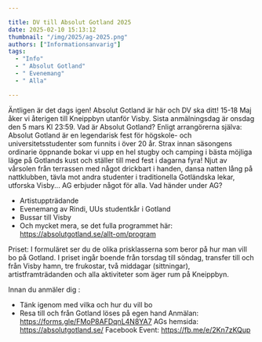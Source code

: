 ```yaml
---

title: DV till Absolut Gotland 2025
date: 2025-02-10 15:13:12
thumbnail: "/img/2025/ag-2025.png"
authors: ["Informationsanvarig"]
tags: 
  - "Info"
  - " Absolut Gotland"
  - " Evenemang"
  - " Alla"

---
```

Äntligen är det dags igen! Absolut Gotland är här och DV ska ditt! 15-18 Maj åker vi återigen till Kneippbyn utanför Visby.
Sista anmälningsdag är onsdag den 5 mars Kl 23:59.
Vad är Absolut Gotland?
Enligt arrangörerna själva: Absolut Gotland är en legendarisk fest för högskole- och universitetsstudenter som funnits i över 20 år. Strax innan säsongens ordinarie öppnande bokar vi upp en hel stugby och camping i bästa möjliga läge på Gotlands kust och ställer till med fest i dagarna fyra! Njut av vårsolen från terrassen med något drickbart i handen, dansa natten lång på nattklubben, tävla mot andra studenter i traditionella Gotländska lekar, utforska Visby... AG erbjuder något för alla.
Vad händer under AG?
- Artistuppträdande
- Evenemang av Rindi, UUs studentkår i Gotland
- Bussar till Visby
- Och mycket mera, se det fulla programmet här: https://absolutgotland.se/allt-om/program

Priset:
I formuläret ser du de olika prisklasserna som beror på hur man vill bo på Gotland. I priset ingår boende från torsdag till söndag, transfer till och från Visby hamn, tre frukostar, två middagar (sittningar), artistframträdanden och alla aktiviteter som äger rum på Kneippbyn.

Innan du anmäler dig :
- Tänk igenom med vilka och hur du vill bo
- Resa till och från Gotland löses på egen hand
Anmälan: https://forms.gle/FMoP8AFDqnL4N8YA7
AGs hemsida: https://absolutgotland.se/
Facebook Event: https://fb.me/e/2Kn7zKQup
